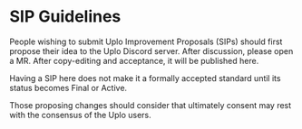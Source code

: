 # SIP Guidelines

People wishing to submit Uplo Improvement Proposals (SIPs) should first propose
their idea to the Uplo Discord server. After discussion, please open a MR. After
copy-editing and acceptance, it will be published here.

Having a SIP here does not make it a formally accepted standard until its status
becomes Final or Active.

Those proposing changes should consider that ultimately consent may rest with
the consensus of the Uplo users.
